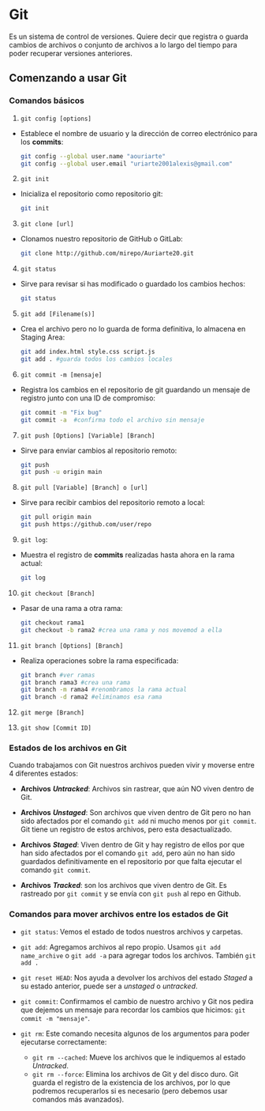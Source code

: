 # Git

Es un sistema de control de versiones. Quiere decir que registra o guarda cambios de archivos o conjunto de archivos a lo largo del tiempo para poder recuperar versiones anteriores.

## Comenzando a usar Git

### **Comandos básicos**

1. `git config [options]` <br/>

- Establece el nombre de usuario y la dirección de correo electrónico para los **commits**:
  ```bash
  git config --global user.name "aouriarte"
  git config --global user.email "uriarte2001alexis@gmail.com"
  ```

2. `git init` <br/>

- Inicializa el repositorio como repositorio git:
  ```bash
  git init
  ```

3. `git clone [url]` <br/>

- Clonamos nuestro repositorio de GitHub o GitLab:
  ```bash
  git clone http://github.com/mirepo/Auriarte20.git
  ```

4. `git status` <br/>

- Sirve para revisar si has modificado o guardado los cambios hechos:
  ```bash
  git status
  ```

5. `git add [Filename(s)]` <br/>

- Crea el archivo pero no lo guarda de forma definitiva, lo almacena en Staging Area:
  ```bash
  git add index.html style.css script.js
  git add . #guarda todos los cambios locales
  ```

6. `git commit -m [mensaje]` <br/>

- Registra los cambios en el repositorio de git guardando un mensaje de registro junto con una ID de compromiso:
  ```bash
  git commit -m "Fix bug"
  git commit -a  #confirma todo el archivo sin mensaje
  ```

7. `git push [Options] [Variable] [Branch]` <br/>

- Sirve para enviar cambios al repositorio remoto:
  ```bash
  git push
  git push -u origin main
  ```

8. `git pull [Variable] [Branch] o [url]` <br/>

- Sirve para recibir cambios del repositorio remoto a local:
  ```bash
  git pull origin main
  git push https://github.com/user/repo
  ```

9. `git log`: <br/>

- Muestra el registro de **commits** realizadas hasta ahora en la rama actual:
  ```bash
  git log
  ```

10. `git checkout [Branch]` <br/>

- Pasar de una rama a otra rama:
  ```bash
  git checkout rama1
  git checkout -b rama2 #crea una rama y nos movemod a ella
  ```

11. `git branch [Options] [Branch]` <br/>

- Realiza operaciones sobre la rama especificada:
  ```bash
  git branch #ver ramas
  git branch rama3 #crea una rama
  git branch -m rama4 #renombramos la rama actual
  git branch -d rama2 #eliminamos esa rama
  ```

12. `git merge [Branch]` <br/>

13. `git show [Commit ID]` <br/>

### **Estados de los archivos en Git**

Cuando trabajamos con Git nuestros archivos pueden vivir y moverse entre 4 diferentes estados:

- **Archivos** **_Untracked_**: Archivos sin rastrear, que aún NO viven dentro de Git.

- **Archivos** **_Unstaged_**: Son archivos que viven dentro de Git pero no han sido afectados por el comando `git add` ni mucho menos por `git commit`. Git tiene un registro de estos archivos, pero esta desactualizado.

- **Archivos** **_Staged_**: Viven dentro de Git y hay registro de ellos por que han sido afectados por el comando `git add`, pero aún no han sido guardados definitivamente en el repositorio por que falta ejecutar el comando `git commit`.

- **Archivos** **_Tracked_**: son los archivos que viven dentro de Git. Es rastreado por `git commit` y se envía con `git push` al repo en Github.

### **Comandos para mover archivos entre los estados de Git**

- `git status`: Vemos el estado de todos nuestros archivos y carpetas.

- `git add`: Agregamos archivos al repo propio. Usamos `git add name_archive` o `git add -a` para agregar todos los archivos. También `git add .`

- `git reset HEAD`: Nos ayuda a devolver los archivos del estado _Staged_ a su estado anterior, puede ser a _unstaged_ o _untracked_.

- `git commit`: Confirmamos el cambio de nuestro archivo y Git nos pedira que dejemos un mensaje para recordar los cambios que hicimos: `git commit -m "mensaje"`.

- `git rm`: Este comando necesita algunos de los argumentos para poder ejecutarse correctamente:

  - `git rm --cached`: Mueve los archivos que le indiquemos al estado _Untracked_.
  - `git rm --force`: Elimina los archivos de Git y del disco duro. Git guarda el registro de la existencia de los archivos, por lo que podremos recuperarlos si es necesario (pero debemos usar comandos más avanzados).
